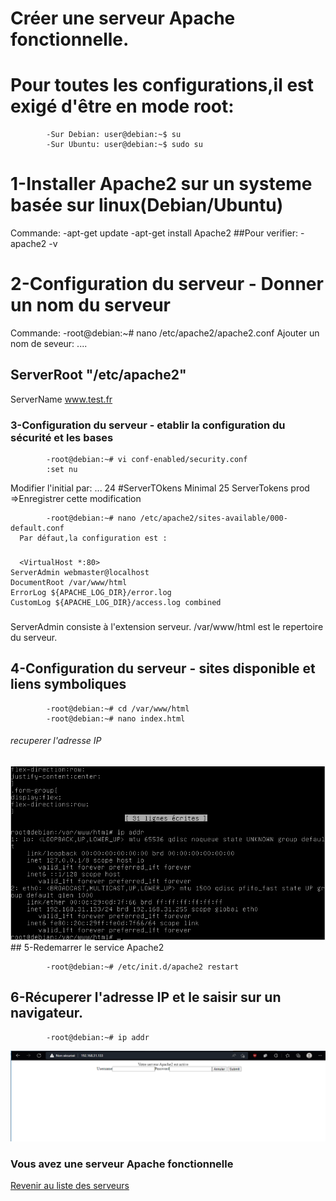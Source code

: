 # Créer une serveur Apache fonctionnelle.
# Pour toutes les configurations,il est exigé d'être en mode root:
            -Sur Debian: user@debian:~$ su
            -Sur Ubuntu: user@debian:~$ sudo su

# 1-Installer Apache2 sur un systeme basée sur linux(Debian/Ubuntu)
  Commande:
        -apt-get update
        -apt-get install Apache2
  ##Pour verifier:
        -apache2 -v

# 2-Configuration du serveur - Donner un nom du serveur
  Commande:
            -root@debian:~# nano /etc/apache2/apache2.conf
Ajouter un nom de seveur: 
....
## ServerRoot "/etc/apache2"
ServerName www.test.fr

### 3-Configuration du serveur - etablir la configuration du sécurité et les bases

            -root@debian:~# vi conf-enabled/security.conf
            :set nu
Modifier l'initial par:
...
24 #ServerTOkens Minimal
25 ServerTokens prod
=>Enregistrer cette modification

            -root@debian:~# nano /etc/apache2/sites-available/000-default.conf
      Par défaut,la configuration est :

### 
      <VirtualHost *:80>
	ServerAdmin webmaster@localhost
	DocumentRoot /var/www/html
	ErrorLog ${APACHE_LOG_DIR}/error.log
	CustomLog ${APACHE_LOG_DIR}/access.log combined
### </VirtualHost>

ServerAdmin consiste à l'extension serveur.
/var/www/html est le repertoire du serveur.

## 4-Configuration du serveur - sites disponible et liens symboliques
            -root@debian:~# cd /var/www/html
            -root@debian:~# nano index.html
###### recuperer l'adresse IP
<img src="image/apache-IP.png">
## 5-Redemarrer le service Apache2

            -root@debian:~# /etc/init.d/apache2 restart
## 6-Récuperer l'adresse IP et le saisir sur un navigateur.
            -root@debian:~# ip addr
<img src="image/apache-test.png" alt="">

### Vous avez une serveur Apache fonctionnelle
<a href="https://github.com/Jonas4884/Reseau-et-systeme">Revenir au liste des serveurs</a>